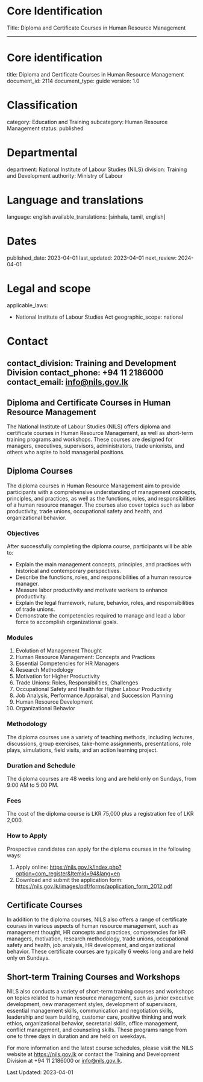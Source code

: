 # Core Identification
Title: Diploma and Certificate Courses in Human Resource Management

---
# Core identification
title: Diploma and Certificate Courses in Human Resource Management
document_id: 2114
document_type: guide
version: 1.0

# Classification
category: Education and Training
subcategory: Human Resource Management
status: published

# Departmental
department: National Institute of Labour Studies (NILS)
division: Training and Development
authority: Ministry of Labour

# Language and translations
language: english
available_translations: [sinhala, tamil, english]

# Dates
published_date: 2023-04-01
last_updated: 2023-04-01
next_review: 2024-04-01

# Legal and scope
applicable_laws:
 - National Institute of Labour Studies Act
geographic_scope: national

# Contact
contact_division: Training and Development Division
contact_phone: +94 11 2186000
contact_email: info@nils.gov.lk
---

## Diploma and Certificate Courses in Human Resource Management

The National Institute of Labour Studies (NILS) offers diploma and certificate courses in Human Resource Management, as well as short-term training programs and workshops. These courses are designed for managers, executives, supervisors, administrators, trade unionists, and others who aspire to hold managerial positions.

## Diploma Courses

The diploma courses in Human Resource Management aim to provide participants with a comprehensive understanding of management concepts, principles, and practices, as well as the functions, roles, and responsibilities of a human resource manager. The courses also cover topics such as labor productivity, trade unions, occupational safety and health, and organizational behavior.

### Objectives
After successfully completing the diploma course, participants will be able to:

- Explain the main management concepts, principles, and practices with historical and contemporary perspectives.
- Describe the functions, roles, and responsibilities of a human resource manager.
- Measure labor productivity and motivate workers to enhance productivity.
- Explain the legal framework, nature, behavior, roles, and responsibilities of trade unions.
- Demonstrate the competencies required to manage and lead a labor force to accomplish organizational goals.

### Modules
1. Evolution of Management Thought
2. Human Resource Management: Concepts and Practices
3. Essential Competencies for HR Managers
4. Research Methodology
5. Motivation for Higher Productivity
6. Trade Unions: Roles, Responsibilities, Challenges
7. Occupational Safety and Health for Higher Labour Productivity
8. Job Analysis, Performance Appraisal, and Succession Planning
9. Human Resource Development
10. Organizational Behavior

### Methodology
The diploma courses use a variety of teaching methods, including lectures, discussions, group exercises, take-home assignments, presentations, role plays, simulations, field visits, and an action learning project.

### Duration and Schedule
The diploma courses are 48 weeks long and are held only on Sundays, from 9:00 AM to 5:00 PM.

### Fees
The cost of the diploma course is LKR 75,000 plus a registration fee of LKR 2,000.

### How to Apply
Prospective candidates can apply for the diploma courses in the following ways:

1. Apply online: https://nils.gov.lk/index.php?option=com_register&Itemid=94&lang=en
2. Download and submit the application form: https://nils.gov.lk/images/pdf/forms/application_form_2012.pdf

## Certificate Courses

In addition to the diploma courses, NILS also offers a range of certificate courses in various aspects of human resource management, such as management thought, HR concepts and practices, competencies for HR managers, motivation, research methodology, trade unions, occupational safety and health, job analysis, HR development, and organizational behavior. These certificate courses are typically 6 weeks long and are held only on Sundays.

## Short-term Training Courses and Workshops

NILS also conducts a variety of short-term training courses and workshops on topics related to human resource management, such as junior executive development, new management styles, development of supervisors, essential management skills, communication and negotiation skills, leadership and team building, customer care, positive thinking and work ethics, organizational behavior, secretarial skills, office management, conflict management, and counseling skills. These programs range from one to three days in duration and are held on weekdays.

For more information and the latest course schedules, please visit the NILS website at https://nils.gov.lk or contact the Training and Development Division at +94 11 2186000 or info@nils.gov.lk.

Last Updated: 2023-04-01